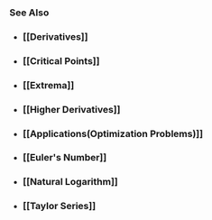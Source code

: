 ### See Also

- ### [[Derivatives]]

- ### [[Critical Points]]

- ### [[Extrema]]

- ### [[Higher Derivatives]]

- ### [[Applications(Optimization Problems)]]

- ### [[Euler's Number]]

- ### [[Natural Logarithm]]

- ### [[Taylor Series]]
